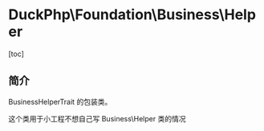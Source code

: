 # DuckPhp\Foundation\Business\Helper
[toc]

## 简介

BusinessHelperTrait 的包装类。

这个类用于小工程不想自己写 Business\Helper 类的情况

